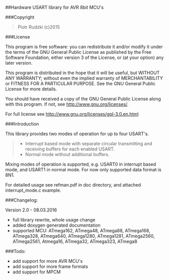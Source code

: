 ##Hardware USART library for AVR 8bit MCU's

###Copyright
>Piotr Rudzki (c)2015 

###License

This program is free software: you can redistribute it and/or modify it under the terms of the GNU General Public License as published by the Free Software Foundation, either version 3 of the License, or (at your option) any later version.

This program is distributed in the hope that it will be useful, but WITHOUT ANY WARRANTY; without even the implied warranty of MERCHANTABILITY or FITNESS FOR A PARTICULAR PURPOSE. See the GNU General Public License for more details.

You should have received a copy of the GNU General Public License along with this program. If not, see http://www.gnu.org/licenses/.

For full license see http://www.gnu.org/licenses/gpl-3.0.en.html

###Introduction

This library provides two modes of operation for up to four USART's.

> - Interrupt based mode with separate circular transmitting and receiving buffers for each enabled USART. 
> - Normal mode without additional buffers.

Mixing modes of operation is supported, e.g. USART0 in interrupt based mode, and USART1 in normal mode. For now only supported data format is 8N1.

For detailed usage see refman.pdf in doc directory, and attached interrupt_mode.c example.

###Changelog:

Version 2.0 - 08.03.2016
 - full library rewrite, whole usage change
 - added doxygen generated documentation
 - supported MCU: ATmega162, ATmega48, ATmega88, ATmega168, ATmega328, ATmega640, ATmega1280, ATmega1281, ATmega2560, ATmega2561, Atmega16, ATmega32, ATmega323, ATmega8

###Todo:
 - add support for more AVR MCU's
 - add support for more frame formats
 - add support for MPCM


